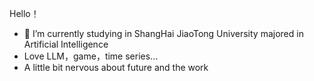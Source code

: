 Hello！

- 🔭 I’m currently studying in ShangHai JiaoTong University majored in Artificial Intelligence
- Love LLM，game，time series...
- A little bit nervous about future and the work 
